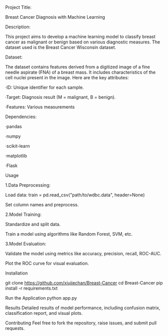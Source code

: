 Project Title:

Breast Cancer Diagnosis with Machine Learning

Description:

This project aims to develop a machine learning model to classify breast cancer as malignant or benign based on various diagnostic measures. The dataset used is the Breast Cancer Wisconsin dataset.

Dataset:

The dataset contains features derived from a digitized image of a fine needle aspirate (FNA) of a breast mass. It includes characteristics of the cell nuclei present in the image. Here are the key attributes:

  ·ID: Unique identifier for each sample.

  ·Target: Diagnosis result (M = malignant, B = benign).

  ·Features: Various measurements 

Dependencies:

  ·pandas

  ·numpy

  ·scikit-learn

  ·matplotlib

  ·Flask 

Usage

1.Data Preprocessing:

Load data: train = pd.read_csv("path/to/wdbc.data", header=None)

Set column names and preprocess.

2.Model Training:

Standardize and split data.

Train a model using algorithms like Random Forest, SVM, etc.

3.Model Evaluation:

Validate the model using metrics like accuracy, precision, recall, ROC-AUC.

Plot the ROC curve for visual evaluation.

Installation

git clone https://github.com/xiujiechan/Breast-Cancer
cd Breast-Cancer
pip install -r requirements.txt

Run the Application
python app.py

Results
Detailed results of model performance, including confusion matrix, classification report, and visual plots.

Contributing
Feel free to fork the repository, raise issues, and submit pull requests.
